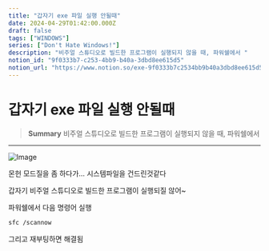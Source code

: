 ```yaml
---
title: "갑자기 exe 파일 실행 안될때"
date: 2024-04-29T01:42:00.000Z
draft: false
tags: ["WINDOWS"]
series: ["Don't Hate Windows!"]
description: "비주얼 스튜디오로 빌드한 프로그램이 실행되지 않을 때, 파워쉘에서 "
notion_id: "9f0333b7-c253-4bb9-b40a-3dbd8ee615d5"
notion_url: "https://www.notion.so/exe-9f0333b7c2534bb9b40a3dbd8ee615d5"
---
```


# 갑자기 exe 파일 실행 안될때

> **Summary**
> 비주얼 스튜디오로 빌드한 프로그램이 실행되지 않을 때, 파워쉘에서 

---

![Image](https://prod-files-secure.s3.us-west-2.amazonaws.com/09ccd4d5-876c-4bba-bbdf-cc77a0a11257/523cb8fd-70e6-4120-aba6-a831a254dd5f/Untitled.png?X-Amz-Algorithm=AWS4-HMAC-SHA256&X-Amz-Content-Sha256=UNSIGNED-PAYLOAD&X-Amz-Credential=ASIAZI2LB466VOE4ROET%2F20250724%2Fus-west-2%2Fs3%2Faws4_request&X-Amz-Date=20250724T101906Z&X-Amz-Expires=3600&X-Amz-Security-Token=IQoJb3JpZ2luX2VjEAIaCXVzLXdlc3QtMiJGMEQCIB0QvtpZyfh3i%2Bcwhd0pxsDV62otFwE%2BP04%2BuONcicdmAiAIngRxeXQHSZ%2BrFDjoy1bVIG%2FCDOrfD2Ibv8Rv2SUqHir%2FAwgqEAAaDDYzNzQyMzE4MzgwNSIM2hJPrB3tlDd4e5w0KtwDbbHCBN4uwzvsWFPHW9SbO%2B%2F2RiqhKURXGTtFsgelBTl6MV7nPumJuWFHy35302IL1r3Agckya%2BqiEpBB47RVDqEORpHmYVIXYBicpHsY9Hh%2BGAbsbC3EnOCZDd6SXwm31X1s1UF3IFSi83scHlhOIhJQL%2FPUX6N2XmzWSS%2BCXWo9SDZRY3pRnibaUaFw%2Bht5e7PRV60XjdF0Xj67XvyBQeOuW646VRfT2yZqKpWMqkCgdmml14iCkTOjZUzwfmYMC52W7iu9U9%2BZuX23rseizpQ74bVrFEc0f%2Fx%2BBgAG9BqDRzKPxkZMsJ21tOyH4w6vRlWaJcQiZgeiMQcz8VqVqEPLjEElpa5spHLOKkqVOKFx%2F3slb%2FcFkgQYbDqrjOSITvYVQm1%2FZ8k1OtzTL7oDDRZZZleQgnqkcOpFRAY5F%2B%2BDZ3aQJlDjShdXM3OBSxB4FUYOIZ%2Feck6MtrO5RDvxCMbUEc2byY9laVF1Oohqk6SHKKL%2FmHRRh8JeIG%2Fm0gOHIyCeBi3OgoeWJyHtBtuXX2vV5oYw5J7rvZyrQ7bseGmDrFD45dtue8MLafG1NVe5%2Bzjy%2FwoDRGrmv3LSHvnHQOwS1nEyJaym9o4m6R0o5pXQQw%2FwgSYY0IlulgMwp%2FWHxAY6pgFu36qWeXj5PWuinI%2FXyjm0mtq1YtnOL0PBo5%2B7V1IvLoM2d7ZoW84MHAs573NoUcCeZS6bKpG3CpLVWOKaa1Kxcsy9FWPtDBp%2BK5%2FGFFTHqVbmA2UcbraJJNhyTVidRVpdR7NXyXR7JGJ2PghuOeWx%2FV%2FoJKhnSiMraDIsprn%2FYrrER2I04xqwYhRGcpT1Ri1NZf5YstFRguEExnlzW7GyDx1qC7qn&X-Amz-Signature=061b14fe962d0f49b36692dc882e1175be17a3a7b5c1610bc70a248ffe9cce36&X-Amz-SignedHeaders=host&x-amz-checksum-mode=ENABLED&x-id=GetObject)

몬헌 모드질을 좀 하다가… 시스템파일을 건드린것같다

갑자기 비주얼 스튜디오로 빌드한 프로그램이 실행되질 않어~


파워쉘에서 다음 명령어 실행

```latex
sfc /scannow
```

그리고 재부팅하면 해결됨

